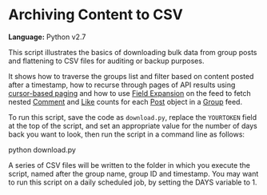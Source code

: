 # Archiving Content to CSV

**Language:** Python v2.7

This script illustrates the basics of downloading bulk data from group posts and flattening to CSV files for auditing or backup purposes.

It shows how to traverse the groups list and filter based on content posted after a timestamp, how to recurse through pages of API results using [cursor-based paging](/docs/graph-api/using-graph-api#paging) and how to use [Field Expansion](/docs/graph-api/using-graph-api#fieldexpansion) on the feed to fetch nested [Comment](/docs/graph-api/reference/object/comments) and [Like](/docs/graph-api/reference/object/likes) counts for each [Post](/docs/workplace/custom-integrations/reference#post) object in a [Group](/docs/workplace/custom-integrations/reference#group) feed.

To run this script, save the code as `download.py`, replace the `YOURTOKEN` field at the top of the script, and set an appropriate value for the number of days back you want to look, then run the script in a command line as follows:

python download.py

A series of CSV files will be written to the folder in which you execute the script, named after the group name, group ID and timestamp. You may want to run this script on a daily scheduled job, by setting the DAYS variable to 1.
